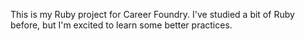 This is my Ruby project for Career Foundry. I've studied a bit of Ruby before, but I'm excited to learn some better practices.